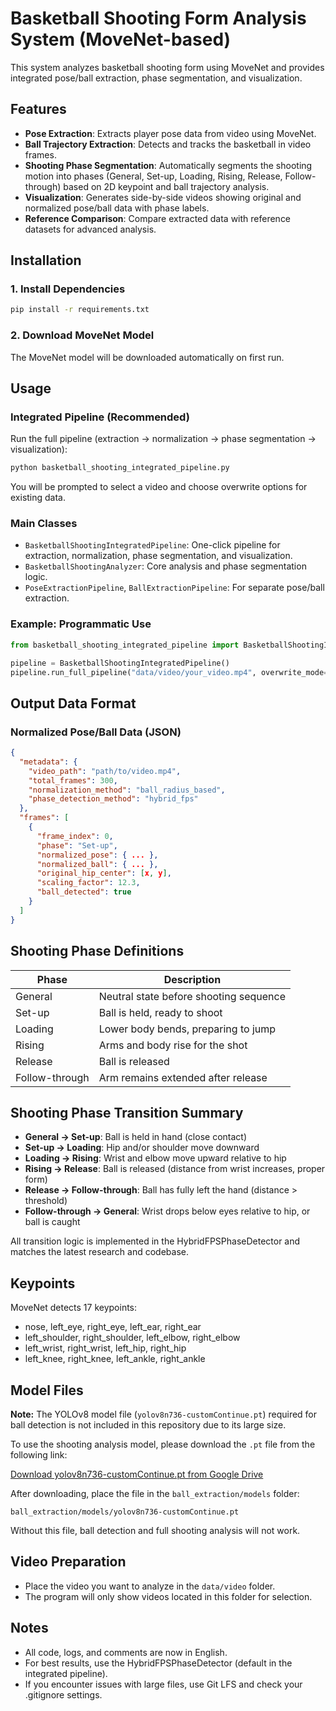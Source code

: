# Basketball Shooting Form Analysis System (MoveNet-based)

This system analyzes basketball shooting form using MoveNet and provides integrated pose/ball extraction, phase segmentation, and visualization.

## Features

- **Pose Extraction**: Extracts player pose data from video using MoveNet.
- **Ball Trajectory Extraction**: Detects and tracks the basketball in video frames.
- **Shooting Phase Segmentation**: Automatically segments the shooting motion into phases (General, Set-up, Loading, Rising, Release, Follow-through) based on 2D keypoint and ball trajectory analysis.
- **Visualization**: Generates side-by-side videos showing original and normalized pose/ball data with phase labels.
- **Reference Comparison**: Compare extracted data with reference datasets for advanced analysis.

## Installation

### 1. Install Dependencies

```bash
pip install -r requirements.txt
```

### 2. Download MoveNet Model

The MoveNet model will be downloaded automatically on first run.

## Usage

### Integrated Pipeline (Recommended)

Run the full pipeline (extraction → normalization → phase segmentation → visualization):

```bash
python basketball_shooting_integrated_pipeline.py
```

You will be prompted to select a video and choose overwrite options for existing data.

### Main Classes

- `BasketballShootingIntegratedPipeline`: One-click pipeline for extraction, normalization, phase segmentation, and visualization.
- `BasketballShootingAnalyzer`: Core analysis and phase segmentation logic.
- `PoseExtractionPipeline`, `BallExtractionPipeline`: For separate pose/ball extraction.

### Example: Programmatic Use

```python
from basketball_shooting_integrated_pipeline import BasketballShootingIntegratedPipeline

pipeline = BasketballShootingIntegratedPipeline()
pipeline.run_full_pipeline("data/video/your_video.mp4", overwrite_mode=True)
```

## Output Data Format

### Normalized Pose/Ball Data (JSON)

```json
{
  "metadata": {
    "video_path": "path/to/video.mp4",
    "total_frames": 300,
    "normalization_method": "ball_radius_based",
    "phase_detection_method": "hybrid_fps"
  },
  "frames": [
    {
      "frame_index": 0,
      "phase": "Set-up",
      "normalized_pose": { ... },
      "normalized_ball": { ... },
      "original_hip_center": [x, y],
      "scaling_factor": 12.3,
      "ball_detected": true
    }
  ]
}
```

## Shooting Phase Definitions

| Phase           | Description                                              |
|-----------------|---------------------------------------------------------|
| General         | Neutral state before shooting sequence                  |
| Set-up          | Ball is held, ready to shoot                            |
| Loading         | Lower body bends, preparing to jump                     |
| Rising          | Arms and body rise for the shot                         |
| Release         | Ball is released                                        |
| Follow-through  | Arm remains extended after release                      |

## Shooting Phase Transition Summary

- **General → Set-up**: Ball is held in hand (close contact)
- **Set-up → Loading**: Hip and/or shoulder move downward
- **Loading → Rising**: Wrist and elbow move upward relative to hip
- **Rising → Release**: Ball is released (distance from wrist increases, proper form)
- **Release → Follow-through**: Ball has fully left the hand (distance > threshold)
- **Follow-through → General**: Wrist drops below eyes relative to hip, or ball is caught

All transition logic is implemented in the HybridFPSPhaseDetector and matches the latest research and codebase.

## Keypoints

MoveNet detects 17 keypoints:
- nose, left_eye, right_eye, left_ear, right_ear
- left_shoulder, right_shoulder, left_elbow, right_elbow
- left_wrist, right_wrist, left_hip, right_hip
- left_knee, right_knee, left_ankle, right_ankle

## Model Files

**Note:** The YOLOv8 model file (`yolov8n736-customContinue.pt`) required for ball detection is not included in this repository due to its large size.

To use the shooting analysis model, please download the `.pt` file from the following link:

[Download yolov8n736-customContinue.pt from Google Drive](https://drive.google.com/file/d/1ndN5pBUZ4IDE31kZioMTKsHTJu2x2_IK/view)

After downloading, place the file in the `ball_extraction/models` folder:

```
ball_extraction/models/yolov8n736-customContinue.pt
```

Without this file, ball detection and full shooting analysis will not work.

## Video Preparation

- Place the video you want to analyze in the `data/video` folder.
- The program will only show videos located in this folder for selection.

## Notes
- All code, logs, and comments are now in English.
- For best results, use the HybridFPSPhaseDetector (default in the integrated pipeline).
- If you encounter issues with large files, use Git LFS and check your .gitignore settings. 